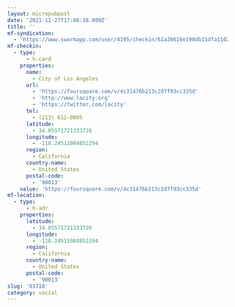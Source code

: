 ```yaml
---
layout: micropubpost
date: '2021-11-27T17:08:38.000Z'
title: ''
mf-syndication:
  - 'https://www.swarmapp.com/user/4195/checkin/61a26616e198db11dfa11029'
mf-checkin:
  - type:
      - h-card
    properties:
      name:
        - City of Los Angeles
      url:
        - 'https://foursquare.com/v/4c31476b213c2d7f93cc335d'
        - 'http://www.lacity.org'
        - 'https://twitter.com/lacity'
      tel:
        - (213) 612-0005
      latitude:
        - 34.05571721333726
      longitude:
        - -118.24512004852294
      region:
        - California
      country-name:
        - United States
      postal-code:
        - '90013'
    value: 'https://foursquare.com/v/4c31476b213c2d7f93cc335d'
mf-location:
  - type:
      - h-adr
    properties:
      latitude:
        - 34.05571721333726
      longitude:
        - -118.24512004852294
      region:
        - California
      country-name:
        - United States
      postal-code:
        - '90013'
slug: '61718'
category: social
---
```


